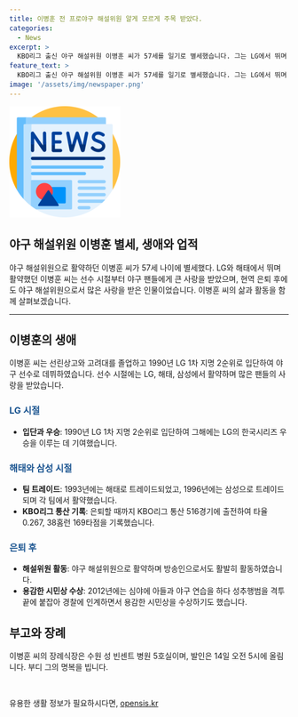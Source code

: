 ```yaml
---
title: 이병훈 전 프로야구 해설위원 알게 모르게 주목 받았다.
categories:
  - News
excerpt: >
  KBO리그 출신 야구 해설위원 이병훈 씨가 57세를 일기로 별세했습니다. 그는 LG에서 뛰며 한국시리즈 우승을 이루었으며, 해태와 삼성에서도 활약했습니다. 은퇴 후에는 야구 해설위원으로 활동하며 인기를 끌었고, 용감한 시민상도 받았습니다. 장례식은 수원 성 빈센트 병원 5호실에서 열리며, 발인은 14일 오전 5시입니다. (031)249-8444으로 연락 가능합니다.
feature_text: >
  KBO리그 출신 야구 해설위원 이병훈 씨가 57세를 일기로 별세했습니다. 그는 LG에서 뛰며 한국시리즈 우승을 이루었으며, 해태와 삼성에서도 활약했습니다. 은퇴 후에는 야구 해설위원으로 활동하며 인기를 끌었고, 용감한 시민상도 받았습니다. 장례식은 수원 성 빈센트 병원 5호실에서 열리며, 발인은 14일 오전 5시입니다. (031)249-8444으로 연락 가능합니다.
image: '/assets/img/newspaper.png'
---
```


<p><img src="/assets/img/newspaper.png" alt="kimp 속보" /></p>

<h2>야구 해설위원 이병훈 별세, 생애와 업적</h2>

<p data-ke-size="size16">야구 해설위원으로 활약하던 이병훈 씨가 57세 나이에 별세했다. LG와 해태에서 뛰며 활약했던 이병훈 씨는 선수 시절부터 야구 팬들에게 큰 사랑을 받았으며, 현역 은퇴 후에도 야구 해설위원으로서 많은 사랑을 받은 인물이었습니다. 이병훈 씨의 삶과 활동을 함께 살펴보겠습니다.</p>

<hr>

<h2 data-ke-size="size26">이병훈의 생애</h2>

<p data-ke-size="size16">이병훈 씨는 선린상고와 고려대를 졸업하고 1990년 LG 1차 지명 2순위로 입단하여 야구 선수로 데뷔하였습니다. 선수 시절에는 LG, 해태, 삼성에서 활약하며 많은 팬들의 사랑을 받았습니다.</p>

<h3><b><span style="color: #1a5490;">LG 시절</span></b></h3>

<ul>
  <li><b>입단과 우승</b>: 1990년 LG 1차 지명 2순위로 입단하여 그해에는 LG의 한국시리즈 우승을 이루는 데 기여했습니다.</li>
</ul>

<h3><b><span style="color: #1a5490;">해태와 삼성 시절</span></b></h3>

<ul>
  <li><b>팀 트레이드</b>: 1993년에는 해태로 트레이드되었고, 1996년에는 삼성으로 트레이드되며 각 팀에서 활약했습니다.</li>
  <li><b>KBO리그 통산 기록</b>: 은퇴할 때까지 KBO리그 통산 516경기에 출전하여 타율 0.267, 38홈런 169타점을 기록했습니다.</li>
</ul>

<h3><b><span style="color: #1a5490;">은퇴 후</span></b></h3>

<ul>
  <li><b>해설위원 활동</b>: 야구 해설위원으로 활약하며 방송인으로서도 활발히 활동하였습니다.</li>
  <li><b>용감한 시민상 수상</b>: 2012년에는 심야에 아들과 야구 연습을 하다 성추행범을 격투 끝에 붙잡아 경찰에 인계하면서 용감한 시민상을 수상하기도 했습니다.</li>
</ul>

<h2 data-ke-size="size26">부고와 장례</h2>

<p data-ke-size="size16">이병훈 씨의 장례식장은 수원 성 빈센트 병원 5호실이며, 발인은 14일 오전 5시에 올림니다. 부디 그의 명복을 빕니다.</p>

<p data-ke-size="size16">&nbsp;</p>
유용한 생활 정보가 필요하시다면, <a href="https://opensis.kr" rel="dofollow">opensis.kr</a>


